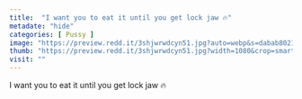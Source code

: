 ```yaml
---
title:  "I want you to eat it until you get lock jaw 🔥"
metadate: "hide"
categories: [ Pussy ]
image: "https://preview.redd.it/3shjwrwdcyn51.jpg?auto=webp&s=dabab80218cdf7eae072d84ff7c28e69d5d38ea6"
thumb: "https://preview.redd.it/3shjwrwdcyn51.jpg?width=1080&crop=smart&auto=webp&s=635c0c79726573b863e85a54bb92ab6a89d1a39d"
visit: ""
---
```

I want you to eat it until you get lock jaw 🔥
